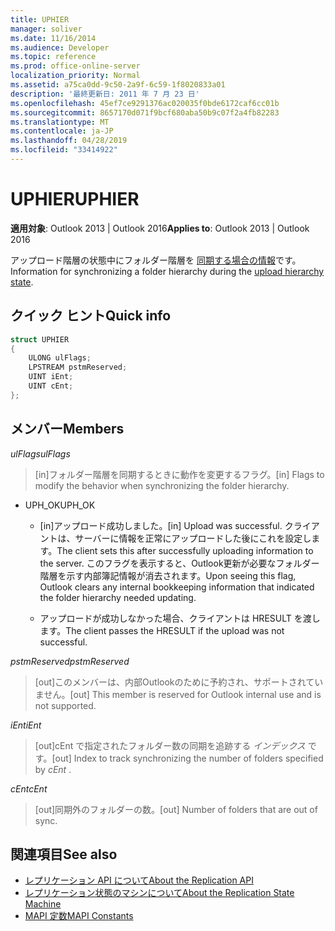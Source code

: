 ```yaml
---
title: UPHIER
manager: soliver
ms.date: 11/16/2014
ms.audience: Developer
ms.topic: reference
ms.prod: office-online-server
localization_priority: Normal
ms.assetid: a75ca0dd-9c50-2a9f-6c59-1f8020833a01
description: '最終更新日: 2011 年 7 月 23 日'
ms.openlocfilehash: 45ef7ce9291376ac020035f0bde6172caf6cc01b
ms.sourcegitcommit: 8657170d071f9bcf680aba50b9c07f2a4fb82283
ms.translationtype: MT
ms.contentlocale: ja-JP
ms.lasthandoff: 04/28/2019
ms.locfileid: "33414922"
---
```

# <a name="uphier"></a><span data-ttu-id="4ace9-103">UPHIER</span><span class="sxs-lookup"><span data-stu-id="4ace9-103">UPHIER</span></span>
 
<span data-ttu-id="4ace9-104">**適用対象**: Outlook 2013 | Outlook 2016</span><span class="sxs-lookup"><span data-stu-id="4ace9-104">**Applies to**: Outlook 2013 | Outlook 2016</span></span> 
  
<span data-ttu-id="4ace9-105">アップロード階層の状態中にフォルダー階層を [同期する場合の情報](upload-hierarchy-state.md)です。</span><span class="sxs-lookup"><span data-stu-id="4ace9-105">Information for synchronizing a folder hierarchy during the [upload hierarchy state](upload-hierarchy-state.md).</span></span>
  
## <a name="quick-info"></a><span data-ttu-id="4ace9-106">クイック ヒント</span><span class="sxs-lookup"><span data-stu-id="4ace9-106">Quick info</span></span>

```cpp
struct UPHIER 
{ 
    ULONG ulFlags; 
    LPSTREAM pstmReserved; 
    UINT iEnt; 
    UINT cEnt; 
};
```

## <a name="members"></a><span data-ttu-id="4ace9-107">メンバー</span><span class="sxs-lookup"><span data-stu-id="4ace9-107">Members</span></span>

<span data-ttu-id="4ace9-108">_ulFlags_</span><span class="sxs-lookup"><span data-stu-id="4ace9-108">_ulFlags_</span></span>
  
> <span data-ttu-id="4ace9-109">[in]フォルダー階層を同期するときに動作を変更するフラグ。</span><span class="sxs-lookup"><span data-stu-id="4ace9-109">[in] Flags to modify the behavior when synchronizing the folder hierarchy.</span></span>
    
  - <span data-ttu-id="4ace9-110">UPH_OK</span><span class="sxs-lookup"><span data-stu-id="4ace9-110">UPH_OK</span></span>
    
    - <span data-ttu-id="4ace9-111">[in]アップロード成功しました。</span><span class="sxs-lookup"><span data-stu-id="4ace9-111">[in] Upload was successful.</span></span> <span data-ttu-id="4ace9-112">クライアントは、サーバーに情報を正常にアップロードした後にこれを設定します。</span><span class="sxs-lookup"><span data-stu-id="4ace9-112">The client sets this after successfully uploading information to the server.</span></span> <span data-ttu-id="4ace9-113">このフラグを表示すると、Outlook更新が必要なフォルダー階層を示す内部簿記情報が消去されます。</span><span class="sxs-lookup"><span data-stu-id="4ace9-113">Upon seeing this flag, Outlook clears any internal bookkeeping information that indicated the folder hierarchy needed updating.</span></span> 
    
    - <span data-ttu-id="4ace9-114">アップロードが成功しなかった場合、クライアントは HRESULT を渡します。</span><span class="sxs-lookup"><span data-stu-id="4ace9-114">The client passes the HRESULT if the upload was not successful.</span></span>
    
<span data-ttu-id="4ace9-115">_pstmReserved_</span><span class="sxs-lookup"><span data-stu-id="4ace9-115">_pstmReserved_</span></span>
  
> <span data-ttu-id="4ace9-116">[out]このメンバーは、内部Outlookのために予約され、サポートされていません。</span><span class="sxs-lookup"><span data-stu-id="4ace9-116">[out] This member is reserved for Outlook internal use and is not supported.</span></span>
    
<span data-ttu-id="4ace9-117">_iEnt_</span><span class="sxs-lookup"><span data-stu-id="4ace9-117">_iEnt_</span></span>
  
> <span data-ttu-id="4ace9-118">[out]cEnt で指定されたフォルダー数の同期を追跡する  *インデックス*  です。</span><span class="sxs-lookup"><span data-stu-id="4ace9-118">[out] Index to track synchronizing the number of folders specified by  *cEnt*  .</span></span> 
    
<span data-ttu-id="4ace9-119">_cEnt_</span><span class="sxs-lookup"><span data-stu-id="4ace9-119">_cEnt_</span></span>
  
> <span data-ttu-id="4ace9-120">[out]同期外のフォルダーの数。</span><span class="sxs-lookup"><span data-stu-id="4ace9-120">[out] Number of folders that are out of sync.</span></span>
    
## <a name="see-also"></a><span data-ttu-id="4ace9-121">関連項目</span><span class="sxs-lookup"><span data-stu-id="4ace9-121">See also</span></span>

- [<span data-ttu-id="4ace9-122">レプリケーション API について</span><span class="sxs-lookup"><span data-stu-id="4ace9-122">About the Replication API</span></span>](about-the-replication-api.md)
- [<span data-ttu-id="4ace9-123">レプリケーション状態のマシンについて</span><span class="sxs-lookup"><span data-stu-id="4ace9-123">About the Replication State Machine</span></span>](about-the-replication-state-machine.md)
- [<span data-ttu-id="4ace9-124">MAPI 定数</span><span class="sxs-lookup"><span data-stu-id="4ace9-124">MAPI Constants</span></span>](mapi-constants.md)

